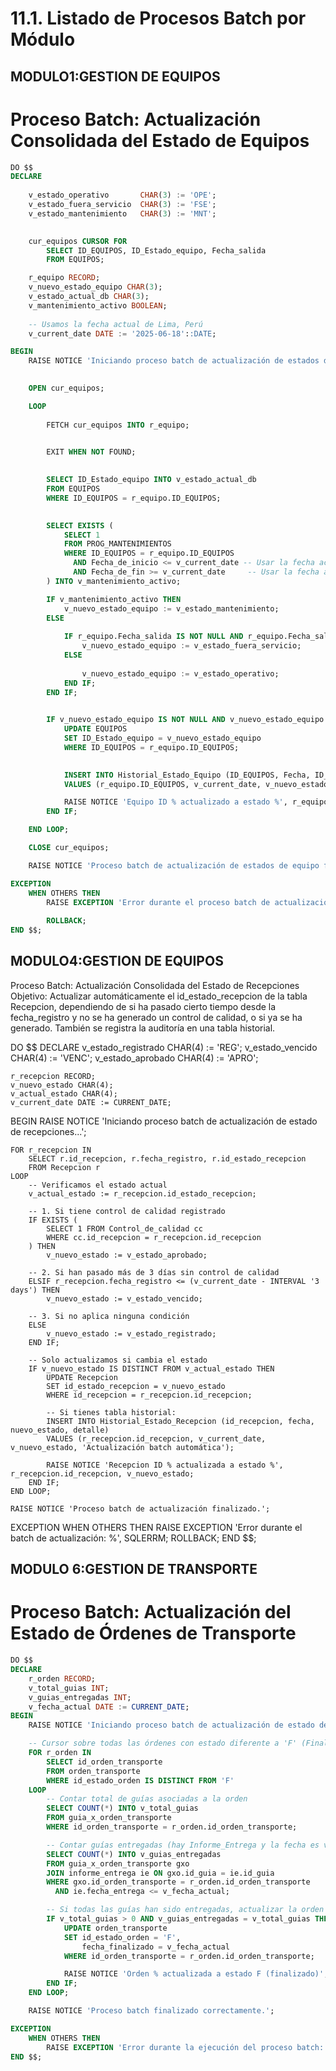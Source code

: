 # 11.1. Listado de Procesos Batch por Módulo
## MODULO1:GESTION DE EQUIPOS

# Proceso Batch: Actualización Consolidada del Estado de Equipos
```sql
DO $$
DECLARE
    
    v_estado_operativo       CHAR(3) := 'OPE'; 
    v_estado_fuera_servicio  CHAR(3) := 'FSE'; 
    v_estado_mantenimiento   CHAR(3) := 'MNT';

 
    cur_equipos CURSOR FOR
        SELECT ID_EQUIPOS, ID_Estado_equipo, Fecha_salida
        FROM EQUIPOS;

    r_equipo RECORD;
    v_nuevo_estado_equipo CHAR(3); 
    v_estado_actual_db CHAR(3); 
    v_mantenimiento_activo BOOLEAN;
    
    -- Usamos la fecha actual de Lima, Perú
    v_current_date DATE := '2025-06-18'::DATE; 

BEGIN
    RAISE NOTICE 'Iniciando proceso batch de actualización de estados de equipo (3 estados)...';

   
    OPEN cur_equipos;

    LOOP
        
        FETCH cur_equipos INTO r_equipo;

       
        EXIT WHEN NOT FOUND;

        
        SELECT ID_Estado_equipo INTO v_estado_actual_db
        FROM EQUIPOS
        WHERE ID_EQUIPOS = r_equipo.ID_EQUIPOS;

       
        SELECT EXISTS (
            SELECT 1
            FROM PROG_MANTENIMIENTOS
            WHERE ID_EQUIPOS = r_equipo.ID_EQUIPOS
              AND Fecha_de_inicio <= v_current_date -- Usar la fecha actual definida
              AND Fecha_de_fin >= v_current_date     -- Usar la fecha actual definida
        ) INTO v_mantenimiento_activo;

        IF v_mantenimiento_activo THEN
            v_nuevo_estado_equipo := v_estado_mantenimiento;
        ELSE
            
            IF r_equipo.Fecha_salida IS NOT NULL AND r_equipo.Fecha_salida <= v_current_date THEN
                v_nuevo_estado_equipo := v_estado_fuera_servicio;
            ELSE
                
                v_nuevo_estado_equipo := v_estado_operativo;
            END IF;
        END IF;

       
        IF v_nuevo_estado_equipo IS NOT NULL AND v_nuevo_estado_equipo != v_estado_actual_db THEN
            UPDATE EQUIPOS
            SET ID_Estado_equipo = v_nuevo_estado_equipo
            WHERE ID_EQUIPOS = r_equipo.ID_EQUIPOS;

            
            INSERT INTO Historial_Estado_Equipo (ID_EQUIPOS, Fecha, ID_Estado_equipo, Detalle)
            VALUES (r_equipo.ID_EQUIPOS, v_current_date, v_nuevo_estado_equipo, 'Actualización batch de estado');

            RAISE NOTICE 'Equipo ID % actualizado a estado %', r_equipo.ID_EQUIPOS, v_nuevo_estado_equipo;
        END IF;

    END LOOP;

    CLOSE cur_equipos;

    RAISE NOTICE 'Proceso batch de actualización de estados de equipo finalizado.';

EXCEPTION
    WHEN OTHERS THEN
        RAISE EXCEPTION 'Error durante el proceso batch de actualización de estados: %', SQLERRM;
       
        ROLLBACK;
END $$;
```
## MODULO4:GESTION DE EQUIPOS
Proceso Batch: Actualización Consolidada del Estado de Recepciones
Objetivo:
Actualizar automáticamente el id_estado_recepcion de la tabla Recepcion, dependiendo de si ha pasado cierto tiempo desde la fecha_registro y no se ha generado un control de calidad, o si ya se ha generado. También se registra la auditoría en una tabla historial.

DO $$
DECLARE
    v_estado_registrado CHAR(4) := 'REG';
    v_estado_vencido CHAR(4) := 'VENC';
    v_estado_aprobado CHAR(4) := 'APRO';

    r_recepcion RECORD;
    v_nuevo_estado CHAR(4);
    v_actual_estado CHAR(4);
    v_current_date DATE := CURRENT_DATE;
BEGIN
    RAISE NOTICE 'Iniciando proceso batch de actualización de estado de recepciones...';

    FOR r_recepcion IN 
        SELECT r.id_recepcion, r.fecha_registro, r.id_estado_recepcion
        FROM Recepcion r
    LOOP
        -- Verificamos el estado actual
        v_actual_estado := r_recepcion.id_estado_recepcion;

        -- 1. Si tiene control de calidad registrado
        IF EXISTS (
            SELECT 1 FROM Control_de_calidad cc
            WHERE cc.id_recepcion = r_recepcion.id_recepcion
        ) THEN
            v_nuevo_estado := v_estado_aprobado;

        -- 2. Si han pasado más de 3 días sin control de calidad
        ELSIF r_recepcion.fecha_registro <= (v_current_date - INTERVAL '3 days') THEN
            v_nuevo_estado := v_estado_vencido;

        -- 3. Si no aplica ninguna condición
        ELSE
            v_nuevo_estado := v_estado_registrado;
        END IF;

        -- Solo actualizamos si cambia el estado
        IF v_nuevo_estado IS DISTINCT FROM v_actual_estado THEN
            UPDATE Recepcion
            SET id_estado_recepcion = v_nuevo_estado
            WHERE id_recepcion = r_recepcion.id_recepcion;

            -- Si tienes tabla historial:
            INSERT INTO Historial_Estado_Recepcion (id_recepcion, fecha, nuevo_estado, detalle)
            VALUES (r_recepcion.id_recepcion, v_current_date, v_nuevo_estado, 'Actualización batch automática');

            RAISE NOTICE 'Recepcion ID % actualizada a estado %', r_recepcion.id_recepcion, v_nuevo_estado;
        END IF;
    END LOOP;

    RAISE NOTICE 'Proceso batch de actualización finalizado.';

EXCEPTION
    WHEN OTHERS THEN
        RAISE EXCEPTION 'Error durante el batch de actualización: %', SQLERRM;
        ROLLBACK;
END $$;


## MODULO 6:GESTION DE TRANSPORTE

# Proceso Batch: Actualización del Estado de Órdenes de Transporte

```sql
DO $$
DECLARE
    r_orden RECORD;
    v_total_guias INT;
    v_guias_entregadas INT;
    v_fecha_actual DATE := CURRENT_DATE;
BEGIN
    RAISE NOTICE 'Iniciando proceso batch de actualización de estado de órdenes de transporte...';

    -- Cursor sobre todas las órdenes con estado diferente a 'F' (Finalizado)
    FOR r_orden IN
        SELECT id_orden_transporte
        FROM orden_transporte
        WHERE id_estado_orden IS DISTINCT FROM 'F'
    LOOP
        -- Contar total de guías asociadas a la orden
        SELECT COUNT(*) INTO v_total_guias
        FROM guia_x_orden_transporte
        WHERE id_orden_transporte = r_orden.id_orden_transporte;

        -- Contar guías entregadas (hay Informe_Entrega y la fecha es válida)
        SELECT COUNT(*) INTO v_guias_entregadas
        FROM guia_x_orden_transporte gxo
        JOIN informe_entrega ie ON gxo.id_guia = ie.id_guia
        WHERE gxo.id_orden_transporte = r_orden.id_orden_transporte
          AND ie.fecha_entrega <= v_fecha_actual;

        -- Si todas las guías han sido entregadas, actualizar la orden
        IF v_total_guias > 0 AND v_guias_entregadas = v_total_guias THEN
            UPDATE orden_transporte
            SET id_estado_orden = 'F',
                fecha_finalizado = v_fecha_actual
            WHERE id_orden_transporte = r_orden.id_orden_transporte;

            RAISE NOTICE 'Orden % actualizada a estado F (finalizado)', r_orden.id_orden_transporte;
        END IF;
    END LOOP;

    RAISE NOTICE 'Proceso batch finalizado correctamente.';

EXCEPTION
    WHEN OTHERS THEN
        RAISE EXCEPTION 'Error durante la ejecución del proceso batch: %', SQLERRM;
END $$;

```
